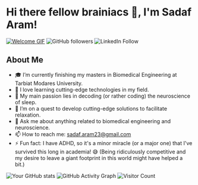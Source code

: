 # Hi there fellow brainiacs 👋, I'm Sadaf Aram!

[![Welcome GIF](https://giphy.com/embed/YGyGeTjpKCE9mkhn3x/video)](https://giphy.com/clips/DuncanvilleFOX-duncanville-witch-day-part-2-season-ep-12-YGyGeTjpKCE9mkhn3x)
![GitHub followers](https://img.shields.io/github/followers/SadafAram?label=Follow&style=social)
![LinkedIn Follow](https://img.shields.io/badge/LinkedIn-Connect-blue?style=social&logo=linkedin&link=https://www.linkedin.com/in/sadafaram)

## About Me
- 🎓 I’m currently finishing my masters in Biomedical Engineering at Tarbiat Modares University.
- 🌱 I love learning cutting-edge technologies in my field.
- 🧠 My main passion lies in decoding (or rather coding) the neuroscience of sleep.
- 🔭 I’m on a quest to develop cutting-edge solutions to facilitate relaxation.
- 💬 Ask me about anything related to biomedical engineering and neuroscience.
- 📫 How to reach me: sadaf.aram23@gmail.com
- ⚡ Fun fact: I have ADHD, so it's a minor miracle (or a major one) that I've survived this long in academia! 😅 (Being ridiculously competitive and my desire to leave a giant footprint in this world might have helped a bit.)

![Your GitHub stats](https://github-readme-stats.vercel.app/api?username=SadafAram&show_icons=true&theme=radical)
![GitHub Activity Graph](https://activity-graph.herokuapp.com/graph?username=SadafAram&theme=react-dark)
![Visitor Count](https://komarev.com/ghpvc/?username=SadafAram)
